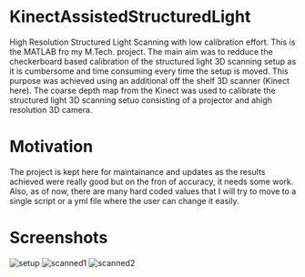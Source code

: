 # KinectAssistedStructuredLight
High Resolution Structured Light Scanning with low calibration effort. This is the MATLAB fro my M.Tech. project. The main aim was to redduce the checkerboard based calibration of the structured light 3D scanning setup as it is cumbersome and time consuming every time the setup is moved. This purpose was achieved using an additional off the shelf 3D scanner (Kinect here). The coarse depth map from the Kinect was used to calibrate the structured light 3D scanning setuo consisting of a projector and ahigh resolution 3D camera.

# Motivation
The project is kept here for maintainance and updates as the results achieved were really good but on the fron of accuracy, it needs some work. Also, as of now, there are many hard coded values that I will try to move to a single script or a yml file where the user can change it easily.

# Screenshots

![setup](https://user-images.githubusercontent.com/30749734/117258710-e2d04b00-ae6a-11eb-8049-68837ccdadb2.PNG)
![scanned1](https://user-images.githubusercontent.com/30749734/117258778-f4195780-ae6a-11eb-9558-30033b5de3cc.PNG)
![scanned2](https://user-images.githubusercontent.com/30749734/117258792-f8457500-ae6a-11eb-8c5c-37f5f7167e4f.PNG)

